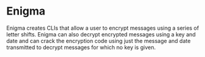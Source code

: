 # Enigma

Enigma creates CLIs that allow a user to encrypt messages using a series of letter shifts. Enigma can also decrypt encrypted messages using a key and date and can crack the encryption code using just the message and date transmitted to decrypt messages for which no key is given.


